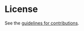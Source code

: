 # License

See the
[guidelines for contributions](https://github.com/mcguinness/draft-mcguinness-resource-token-resp/blob/gh-pages/CONTRIBUTING.md).
